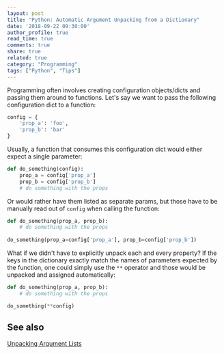 ```yaml
---
layout: post
title: "Python: Automatic Argument Unpacking from a Dictionary"
date: '2018-09-22 09:30:00'
author_profile: true
read_time: true
comments: true
share: true
related: true
category: "Programming"
tags: ["Python", "Tips"]
---
```


Programming often involves creating configuration objects/dicts and passing them around to functions. Let's say we want to pass the following configuration dict to a function:

```python
config = {
    'prop_a': 'foo',
    'prop_b': 'bar'
}
```

Usually, a function that consumes this configuration dict would either expect a single parameter:

```python
def do_something(config):
    prop_a = config['prop_a']
    prop_b = config['prop_b']
    # do something with the props
```

Or would rather have them listed as separate params, but those have to be manually read out of `config` when calling the function:

```python
def do_something(prop_a, prop_b):
    # do something with the props
    
do_something(prop_a=config['prop_a'], prop_b=config['prop_b'])    
```

What if we didn't have to explicitly unpack each and every property? If the keys in the dictionary exactly match the names of parameters expected by the function, one could simply use the `**` operator and those would be unpacked and assigned automatically:

```python
def do_something(prop_a, prop_b):
    # do something with the props

do_something(**config)
```

## See also
[Unpacking Argument Lists](https://docs.python.org/3/tutorial/controlflow.html#unpacking-argument-lists)